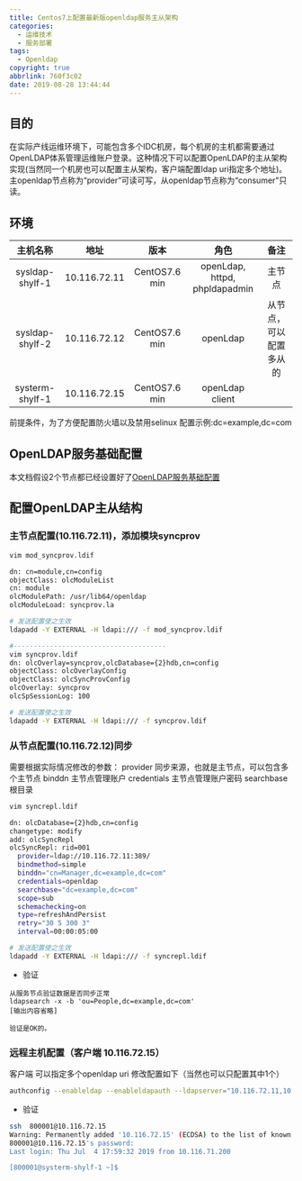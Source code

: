 ```yaml
---
title: Centos7上配置最新版openldap服务主从架构
categories:
  - 运维技术
  - 服务部署
tags:
  - Openldap
copyright: true
abbrlink: 760f3c02
date: 2019-08-28 13:44:44
---
```


## 目的

在实际产线运维环境下，可能包含多个IDC机房，每个机房的主机都需要通过OpenLDAP体系管理运维账户登录。这种情况下可以配置OpenLDAP的主从架构实现(当然同一个机房也可以配置主从架构，客户端配置ldap uri指定多个地址)。主openldap节点称为“provider”可读可写，从openldap节点称为“consumer”只读。



## 环境

|    主机名称     |     地址     |     版本      |             角色              |          备注          |
| :-------------: | :----------: | :-----------: | :---------------------------: | :--------------------: |
| sysldap-shylf-1 | 10.116.72.11 | CentOS7.6 min | openLdap, httpd, phpldapadmin |         主节点         |
| sysldap-shylf-2 | 10.116.72.12 | CentOS7.6 min |           openLdap            | 从节点，可以配置多从的 |
| systerm-shylf-1 | 10.116.72.15 | CentOS7.6 min |        openLdap client        |                        |

前提条件，为了方便配置防火墙以及禁用selinux
配置示例:dc=example,dc=com

<!--more-->

## OpenLDAP服务基础配置

本文档假设2个节点都已经设置好了[OpenLDAP服务基础配置](https://wandouduoduo.github.io/articles/be8d00d3.html#more)

## 配置OpenLDAP主从结构

### 主节点配置(10.116.72.11)，添加模块syncprov

```bash
vim mod_syncprov.ldif

dn: cn=module,cn=config
objectClass: olcModuleList
cn: module
olcModulePath: /usr/lib64/openldap
olcModuleLoad: syncprov.la

# 发送配置使之生效
ldapadd -Y EXTERNAL -H ldapi:/// -f mod_syncprov.ldif

#--------------------------------------
vim syncprov.ldif
dn: olcOverlay=syncprov,olcDatabase={2}hdb,cn=config
objectClass: olcOverlayConfig
objectClass: olcSyncProvConfig
olcOverlay: syncprov
olcSpSessionLog: 100

# 发送配置使之生效
ldapadd -Y EXTERNAL -H ldapi:/// -f syncprov.ldif
```

### 从节点配置(10.116.72.12)同步

需要根据实际情况修改的参数：
provider 同步来源，也就是主节点，可以包含多个主节点
binddn 主节点管理账户
credentials 主节点管理账户密码
searchbase 根目录

```bash
vim syncrepl.ldif

dn: olcDatabase={2}hdb,cn=config
changetype: modify
add: olcSyncRepl
olcSyncRepl: rid=001
  provider=ldap://10.116.72.11:389/
  bindmethod=simple
  binddn="cn=Manager,dc=example,dc=com"
  credentials=openldap
  searchbase="dc=example,dc=com"
  scope=sub
  schemachecking=on
  type=refreshAndPersist
  retry="30 5 300 3"
  interval=00:00:05:00

# 发送配置使之生效
ldapadd -Y EXTERNAL -H ldapi:/// -f syncrepl.ldif 
```

- 验证

```
从服务节点验证数据是否同步正常
ldapsearch -x -b 'ou=People,dc=example,dc=com'
[输出内容省略]

验证是OK的。
```

### 远程主机配置（客户端 10.116.72.15）

客户端 可以指定多个openldap uri 修改配置如下（当然也可以只配置其中1个）

```bash
authconfig --enableldap --enableldapauth --ldapserver="10.116.72.11,10.116.72.12" --ldapbasedn="dc=example,dc=com" --update
```

- 验证

```bash
ssh  800001@10.116.72.15
Warning: Permanently added '10.116.72.15' (ECDSA) to the list of known hosts.
800001@10.116.72.15's password: 
Last login: Thu Jul  4 17:59:32 2019 from 10.116.71.200

[800001@systerm-shylf-1 ~]$ 
```

